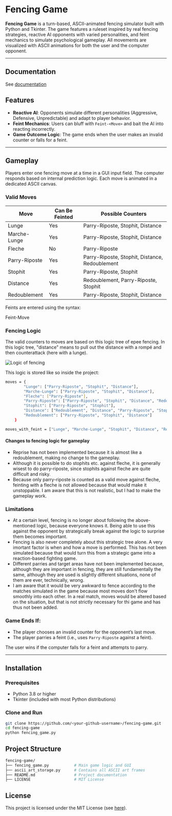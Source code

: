 # Fencing Game

**Fencing Game** is a turn-based, ASCII-animated fencing simulator built with Python and Tkinter. The game features a ruleset inspired by real fencing strategies, reactive AI opponents with varied personalities, and feint mechanics to simulate psychological gameplay. All movements are visualized with ASCII animations for both the user and the computer opponent.

---

## Documentation

See [documentation](DOCUMENTATION.md)

## Features

- **Reactive AI**: Opponents simulate different personalities (Aggressive, Defensive, Unpredictable) and adapt to player behavior.
- **Feint Mechanics**: Users can bluff with `Feint-<Move>` and bait the AI into reacting incorrectly.
- **Game Outcome Logic**: The game ends when the user makes an invalid counter or falls for a feint.

---

## Gameplay

Players enter one fencing move at a time in a GUI input field. The computer responds based on internal prediction logic. Each move is animated in a dedicated ASCII canvas.

### Valid Moves

| Move           | Can Be Feinted | Possible Counters                               |
|----------------|----------------|--------------------------------------------------|
| Lunge          | Yes            | Parry-Riposte, Stophit, Distance                 |
| Marche-Lunge   | Yes            | Parry-Riposte, Stophit, Distance                 |
| Fleche         | No             | Parry-Riposte                                    |
| Parry-Riposte  | Yes            | Parry-Riposte, Stophit, Distance, Redoublement  |
| Stophit        | Yes            | Parry-Riposte, Stophit                           |
| Distance       | Yes            | Redoublement, Parry-Riposte, Stophit            |
| Redoublement   | Yes            | Parry-Riposte, Stophit, Distance                 |

Feints are entered using the syntax:

Feint-Move

### Fencing Logic

The valid counters to moves are based on this logic tree of epee fencing. In this logic tree, "distance" means to pull out the distance with a rompé and then counterattack (here with a lunge).

![Logic of fencing](https://github.com/user-attachments/assets/fd2841c2-fea7-4f85-b0c2-44f6257167ee)

This logic is stored like so inside the project:
```bash
moves = {
        "Lunge": ["Parry-Riposte", "Stophit", "Distance"],
        "Marche-Lunge": ["Parry-Riposte", "Stophit", "Distance"],
        "Fleche": ["Parry-Riposte"],
        "Parry-Riposte": ["Parry-Riposte", "Stophit", "Distance", "Redoublement"],
        "Stophit": ["Parry-Riposte", "Stophit"],
        "Distance": ["Redoublement", "Distance", "Parry-Riposte", "Stophit"],
        "Redoublement": ["Parry-Riposte", "Stophit", "Distance"]
    }

moves_with_feint = ["Lunge", "Marche-Lunge", "Stophit", "Distance", "Redoublement", "Parry-Riposte"]
```

#### Changes to fencing logic for gameplay

- Reprise has not been implemented because it is almost like a redoublement, making no change to the gameplay.
- Although it is possible to do stophits etc. against fleche, it is generally wisest to do parry-riposte, since stophits against fleche are quite difficult and risky.
- Because only parry-riposte is counted as a valid move against fleche, feinting with a fleche is not allowed because that would make it unstoppable. I am aware that this is not realistic, but I had to make the gameplay work.

### Limitations

- At a certain level, fencing is no longer about following the above-mentioned logic, because everyone knows it. Being able to use this against the opponent by strategically break against the logic to surprise them becomes important. 
- Fencing is also never completely about this strategic tree alone. A very imortant factor is when and how a move is performed. This has not been simulated because that would turn this from a strategic game into a reaction-based fighting game.
- Different parries and target areas have not been implemented because, although they are important in fencing, they are still fundamentally the same, although they are used is slightly different situations, none of them are ever, technically, wrong.
- I am aware that it would be very awkward to fence according to the matches simulated in the game because most moves don't flow smoothly into each other. In a real match, moves would be altered based on the situation, but that is not strictly necessary for thi game and has thus not been added.

### Game Ends If:

- The player chooses an invalid counter for the opponent’s last move.
- The player parries a feint (i.e., uses `Parry-Riposte` against a feint).

The user wins if the computer falls for a feint and attempts to parry.

---

## Installation

### Prerequisites

- Python 3.8 or higher
- Tkinter (included with most Python distributions)

### Clone and Run

```bash
git clone https://github.com/<your-github-username>/fencing-game.git
cd fencing-game
python fencing_game.py
```

## Project Structure
```bash
fencing-game/
├── fencing_game.py           # Main game logic and GUI
├── ascii_art_storage.py      # Contains all ASCII art frames
├── README.md                 # Project documentation
├── LICENSE                   # MIT License
```

## License
This project is licensed under the MIT License (see [here](LICENSE.md)).
